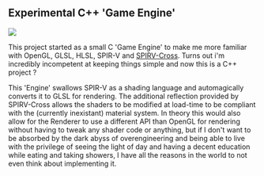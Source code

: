 ## Experimental C++ 'Game Engine'

[![](https://i.imgur.com/ZS8kvhm.png)](https://i.imgur.com/ZS8kvhm.png)

This project started as a small C 'Game Engine' to make me more familiar with OpenGL, GLSL, HLSL, SPIR-V and [SPIRV-Cross](https://github.com/KhronosGroup/SPIRV-Cross "SPIRV-Cross"). Turns out i'm incredibly incompetent at keeping things simple and now this is a C++ project ?

This 'Engine' swallows SPIR-V as a shading language and automagically converts it to GLSL for rendering. The additional reflection provided by SPIRV-Cross allows the shaders to be modified at load-time to be compliant with the (currently inexistant) material system.
In theory this would also allow for the Renderer to use a different API than OpenGL for rendering without having to tweak any shader code or anything, but if I don't want to be absorbed by the dark abyss of overengineering and being able to live with the privilege of seeing the light of day and having a decent education while eating and taking showers, I have all the reasons in the world to not even think about implementing it.